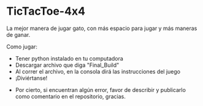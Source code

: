 # TicTacToe-4x4
La mejor manera de jugar gato, con más espacio para jugar y más maneras de ganar.

Como jugar:

- Tener python instalado en tu computadora
- Descargar archivo que diga "Final_Build"
- Al correr el archivo, en la consola dirá las instrucciones del juego
- ¡Diviértanse!

* Por cierto, si encuentran algún error, favor de describir y publicarlo como comentario en el repositorio, gracias.
